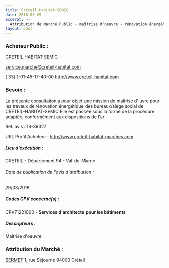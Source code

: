 ```yaml
---
title: Créteil-Habitat-SEMIC
date: 2018-03-29
excerpt: >-
  Attribution de Marché Public - maîtrise d'oeuvre - rénovation énergétique bureaux
layout: post
---
```


### Acheteur Public : 
<a href="/acheteur-34/siren-672003118"> CRETEIL HABITAT SEMIC</a><br/>



service.marche@creteil-habitat.com

( 33) 1-01-45-17-40-00
http://www.creteil-habitat.com
### Besoin :

La présente consultation a pour objet une mission de maîtrise d' uvre pour les travaux de rénovation énergétique des bureaux/siège social de CRETEIL-HABITAT-SEMIC.Elle est passée sous la forme de la procédure adaptée, conformément aux dispositions de l'ar

Ref. avis : 18-39327

URL Profil Acheteur : http://www.creteil-habitat-marches.com

##### Lieu d'exécution :

CRETEIL - Département 94 - Val-de-Marne

###### Date de publication de l'avis d'attribution : 
29/03/2018

##### Codes CPV concerné(s) :
CPV71221000 - **Services d'architecte pour les bâtiments** <br/>

##### Descripteurs :
Maîtrise d'oeuvre <br/>

### Attribution du Marché :
<a href="/entreprise-255/siren-328581822"> SERMET</a>    1, rue Séjourné 94000 Créteil <br/>

